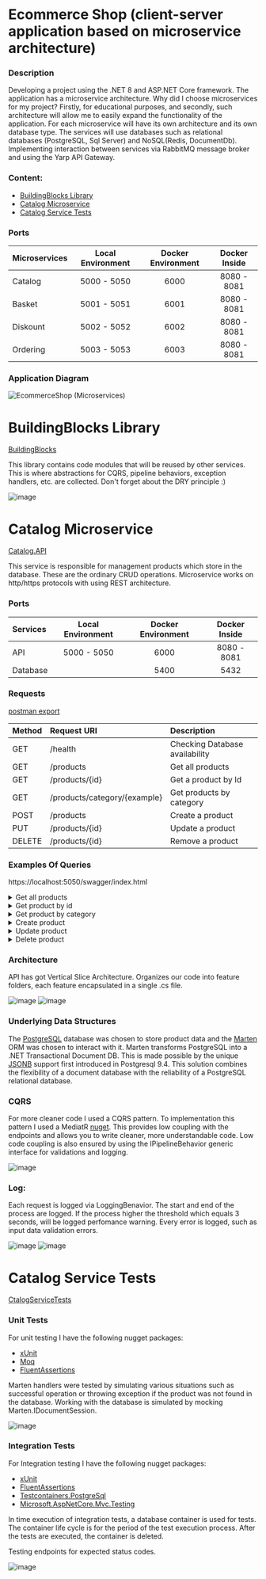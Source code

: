# Ecommerce Shop (client-server application based on microservice architecture)

### Description
Developing a project using the .NET 8 and ASP.NET Core framework. The application has a microservice architecture.
Why did I choose microservices for my project? Firstly, for educational purposes, and secondly, such architecture will allow me to easily expand the functionality of the application.
For each microservice will have its own architecture and its own database type. The services will use databases such as relational databases (PostgreSQL, Sql Server) and NoSQL(Redis, DocumentDb).
Implementing interaction between services via RabbitMQ message broker and using the Yarp API Gateway.

### Content:
- [BuildingBlocks Library](#buildingblocks-library)
- [Catalog Microservice](#catalog-microservice)
- [Catalog Service Tests](#catalog-service-tests)


### Ports
| Microservices | Local Environment  | Docker Environment  | Docker Inside  |
| :-------------|:------------------:| :------------------:|:--------------:|
| Catalog       | 5000 - 5050        | 6000                | 8080 - 8081    |
| Basket        | 5001 - 5051        | 6001                | 8080 - 8081    |
| Diskount      | 5002 - 5052        | 6002                | 8080 - 8081    |
| Ordering      | 5003 - 5053        | 6003                | 8080 - 8081    |

### Application Diagram

![EcommerceShop (Microservices)](https://github.com/user-attachments/assets/4a4138a6-8baa-44d9-9cef-b04e4540aaab)


# <a id="buildingblocks-library">BuildingBlocks Library</a> 

[BuildingBlocks](https://github.com/Grizzly-Alex/Ecommerce-Shop/tree/main/src/BuildingBlocks/BuildingBlocks)

This library contains code modules that will be reused by other services.
This is where abstractions for CQRS, pipeline behaviors, exception handlers, etc. are collected.
Don't forget about the DRY principle :)

![image](https://github.com/user-attachments/assets/1a29a9ec-9a35-413b-b5db-ffa21e032570)


# <a id="catalog-microservice">Catalog Microservice</a>

[Catalog.API](https://github.com/Grizzly-Alex/Ecommerce-Shop/tree/main/src/Services/Catalog/Catalog.API)

This service is responsible for management products which store in the database. 
These are the ordinary CRUD operations. Microservice works on http/https protocols with using REST architecture.

### Ports
| Services | Local Environment  | Docker Environment  | Docker Inside  |
| :--------|:------------------:| :------------------:|:--------------:|
| API      | 5000 - 5050        | 6000                | 8080 - 8081    |
| Database |                    | 5400                | 5432           |

### Requests 

[postman export](https://github.com/Grizzly-Alex/Ecommerce-Shop/tree/feature/catalog.api/src/Services/Catalog/Postman)

| Method  | Request URI                  | Description                    |
| :-------|:-----------------------------| :------------------------------|
| GET     | /health                      | Checking Database availability |
| GET     | /products                    | Get all products               |
| GET     | /products/{id}               | Get a product by Id            |
| GET     | /products/category/{example} | Get products by category       |
| POST    | /products                    | Create a product               |
| PUT     | /products/{id}               | Update a product               |
| DELETE  | /products/{id}               | Remove a product               | 


### Examples Of Queries 
https://localhost:5050/swagger/index.html

<details><summary>Get all products</summary>
  
   ![image](https://github.com/user-attachments/assets/64e02db9-a91c-492d-844f-a667b01cf143)
   
</details>

<details><summary>Get product by id</summary>
  
   ![image](https://github.com/user-attachments/assets/bdec7995-c50e-477c-8d59-d0f83a7e8c9b)
   
</details>

<details><summary>Get product by category</summary>
  
   ![image](https://github.com/user-attachments/assets/7b57faa9-9c70-4abf-90e3-1ff42a723426)
   
</details>

<details><summary>Create product</summary>
  
   ![image](https://github.com/user-attachments/assets/7aaacc2f-d754-47be-9a75-2debdb6f72fd)
   
</details>

<details><summary>Update product</summary>
  
   ![image](https://github.com/user-attachments/assets/c4134a44-c6c3-4c51-ba9e-9ddf89e5b583)
   
</details>

<details><summary>Delete product</summary>
  
   ![image](https://github.com/user-attachments/assets/ff9d0a80-1a8c-479a-8b40-31cacdd0bd56)
   
</details>

### Architecture
API has got Vertical Slice Architecture. Organizes our code into feature folders, each feature encapsulated in a single .cs file.

![image](https://github.com/user-attachments/assets/5a5ebbc2-1123-456e-81cf-baae8493e653) 
![image](https://github.com/user-attachments/assets/3ab5b377-8f60-4151-9c7b-8370f7a650ff)

### Underlying Data Structures
The [PostgreSQL](https://www.postgresql.org/) database was chosen to store product data and the [Marten](https://martendb.io "site Marten") ORM was chosen to interact with it.
Marten transforms PostgreSQL into a .NET Transactional Document DB. This is made possible by the unique [JSONB](https://www.postgresql.org/docs/current/datatype-json.html) support first introduced in Postgresql 9.4.
This solution combines the flexibility of a document database with the reliability of a PostgreSQL relational database.

### CQRS
For more cleaner code I used a CQRS pattern.
To implementation this pattern I used a MediatR [nuget](https://www.nuget.org/packages/mediatr/ "MediatR nuget package"). This provides low coupling with the endpoints and allows you to write cleaner, more understandable code.
Low code coupling is also ensured by using the IPipelineBehavior generic interface for validations and logging. 

![image](https://github.com/user-attachments/assets/275aa4b1-71e1-4ea5-a8b8-383088ca2013)

### Log:
Each request is logged via LoggingBenavior. The start and end of the process are logged.
If the process higher the threshold which equals 3 seconds, will be logged perfomance warning.
Every error is logged, such as input data validation errors.

![image](https://github.com/user-attachments/assets/13a7c1c8-c8a7-4cbf-b21e-ce002f96193c)
![image](https://github.com/user-attachments/assets/5b760116-bd83-4520-8bee-629f6291ced1)


# <a id="catalog-service-tests">Catalog Service Tests</a>
[CtalogServiceTests](https://github.com/Grizzly-Alex/Ecommerce-Shop/tree/main/tests/CtalogServiceTests)


### Unit Tests
For unit testing I have the following nugget packages:
 - [xUnit](https://www.nuget.org/packages/xunit)
 - [Moq](https://www.nuget.org/packages/Moq)
 - [FluentAssertions](https://www.nuget.org/packages/FluentAssertions.AspNetCore.Mvc)

Marten handlers were tested by simulating various situations such as successful operation or throwing exception if the product was not found in the database.
Working with the database is simulated by mocking Marten.IDocumentSession.

![image](https://github.com/user-attachments/assets/9c0906ec-efbe-46da-9cef-903a867d4dff)

### Integration Tests
For Integration testing I have the following nugget packages:
 - [xUnit](https://www.nuget.org/packages/xunit)
 - [FluentAssertions](https://www.nuget.org/packages/FluentAssertions.AspNetCore.Mvc)
 - [Testcontainers.PostgreSql](https://www.nuget.org/packages/Testcontainers.PostgreSql)
 - [Microsoft.AspNetCore.Mvc.Testing](https://www.nuget.org/packages/Microsoft.AspNetCore.Mvc.Testing)

In time execution of integration tests, a database container is used for tests.
The container life cycle is for the period of the test execution process.
After the tests are executed, the container is deleted.

Testing endpoints for expected status codes.

![image](https://github.com/user-attachments/assets/a63f9388-9682-4692-bf16-38fdfda3c5bf)











